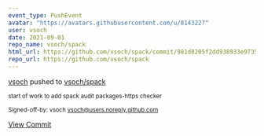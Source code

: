 ```yaml
---
event_type: PushEvent
avatar: "https://avatars.githubusercontent.com/u/814322?"
user: vsoch
date: 2021-09-01
repo_name: vsoch/spack
html_url: https://github.com/vsoch/spack/commit/981d8205f2dd938933e97354abf2f9b99fc8b5b2
repo_url: https://github.com/vsoch/spack
---
```


<a href='https://github.com/vsoch' target='_blank'>vsoch</a> pushed to <a href='https://github.com/vsoch/spack' target='_blank'>vsoch/spack</a>

<small>start of work to add spack audit packages-https checker

Signed-off-by: vsoch <vsoch@users.noreply.github.com></small>

<a href='https://github.com/vsoch/spack/commit/981d8205f2dd938933e97354abf2f9b99fc8b5b2' target='_blank'>View Commit</a>